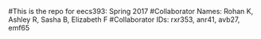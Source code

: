 #This is the repo for eecs393: Spring 2017
#Collaborator Names: Rohan K, Ashley R, Sasha B, Elizabeth F 
#Collaborator IDs: rxr353, anr41, avb27, emf65


